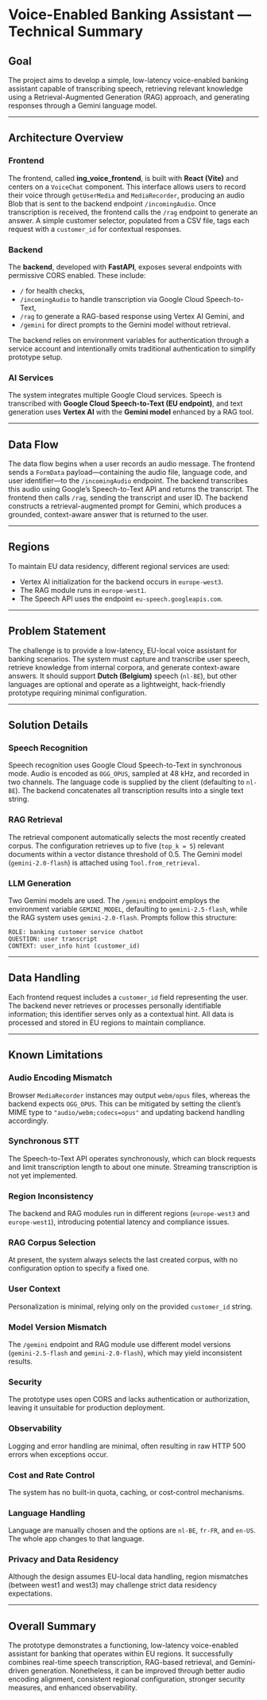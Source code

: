# Voice-Enabled Banking Assistant — Technical Summary

## Goal

The project aims to develop a simple, low-latency voice-enabled banking assistant capable of transcribing speech, retrieving relevant knowledge using a Retrieval-Augmented Generation (RAG) approach, and generating responses through a Gemini language model.

---

## Architecture Overview

### Frontend

The frontend, called **ing_voice_frontend**, is built with **React (Vite)** and centers on a `VoiceChat` component. This interface allows users to record their voice through `getUserMedia` and `MediaRecorder`, producing an audio Blob that is sent to the backend endpoint `/incomingAudio`. Once transcription is received, the frontend calls the `/rag` endpoint to generate an answer. A simple customer selector, populated from a CSV file, tags each request with a `customer_id` for contextual responses.

### Backend

The **backend**, developed with **FastAPI**, exposes several endpoints with permissive CORS enabled. These include:

- `/` for health checks,
- `/incomingAudio` to handle transcription via Google Cloud Speech-to-Text,
- `/rag` to generate a RAG-based response using Vertex AI Gemini, and
- `/gemini` for direct prompts to the Gemini model without retrieval.

The backend relies on environment variables for authentication through a service account and intentionally omits traditional authentication to simplify prototype setup.

### AI Services

The system integrates multiple Google Cloud services. Speech is transcribed with **Google Cloud Speech-to-Text (EU endpoint)**, and text generation uses **Vertex AI** with the **Gemini model** enhanced by a RAG tool.

---

## Data Flow

The data flow begins when a user records an audio message. The frontend sends a `FormData` payload—containing the audio file, language code, and user identifier—to the `/incomingAudio` endpoint. The backend transcribes this audio using Google’s Speech-to-Text API and returns the transcript. The frontend then calls `/rag`, sending the transcript and user ID. The backend constructs a retrieval-augmented prompt for Gemini, which produces a grounded, context-aware answer that is returned to the user.

---

## Regions

To maintain EU data residency, different regional services are used:

- Vertex AI initialization for the backend occurs in `europe-west3`.
- The RAG module runs in `europe-west1`.
- The Speech API uses the endpoint `eu-speech.googleapis.com`.

---

## Problem Statement

The challenge is to provide a low-latency, EU-local voice assistant for banking scenarios. The system must capture and transcribe user speech, retrieve knowledge from internal corpora, and generate context-aware answers. It should support **Dutch (Belgium)** speech (`nl-BE`), but other languages are optional and operate as a lightweight, hack-friendly prototype requiring minimal configuration.

---

## Solution Details

### Speech Recognition

Speech recognition uses Google Cloud Speech-to-Text in synchronous mode. Audio is encoded as `OGG_OPUS`, sampled at 48 kHz, and recorded in two channels. The language code is supplied by the client (defaulting to `nl-BE`). The backend concatenates all transcription results into a single text string.

### RAG Retrieval

The retrieval component automatically selects the most recently created corpus. The configuration retrieves up to five (`top_k = 5`) relevant documents within a vector distance threshold of 0.5. The Gemini model (`gemini-2.0-flash`) is attached using `Tool.from_retrieval`.

### LLM Generation

Two Gemini models are used. The `/gemini` endpoint employs the environment variable `GEMINI_MODEL`, defaulting to `gemini-2.5-flash`, while the RAG system uses `gemini-2.0-flash`. Prompts follow this structure:

```
ROLE: banking customer service chatbot
QUESTION: user transcript
CONTEXT: user_info hint (customer_id)
```

---

## Data Handling

Each frontend request includes a `customer_id` field representing the user. The backend never retrieves or processes personally identifiable information; this identifier serves only as a contextual hint. All data is processed and stored in EU regions to maintain compliance.

---

## Known Limitations

### Audio Encoding Mismatch

Browser `MediaRecorder` instances may output `webm/opus` files, whereas the backend expects `OGG_OPUS`. This can be mitigated by setting the client’s MIME type to `"audio/webm;codecs=opus"` and updating backend handling accordingly.

### Synchronous STT

The Speech-to-Text API operates synchronously, which can block requests and limit transcription length to about one minute. Streaming transcription is not yet implemented.

### Region Inconsistency

The backend and RAG modules run in different regions (`europe-west3` and `europe-west1`), introducing potential latency and compliance issues.

### RAG Corpus Selection

At present, the system always selects the last created corpus, with no configuration option to specify a fixed one.

### User Context

Personalization is minimal, relying only on the provided `customer_id` string.

### Model Version Mismatch

The `/gemini` endpoint and RAG module use different model versions (`gemini-2.5-flash` and `gemini-2.0-flash`), which may yield inconsistent results.

### Security

The prototype uses open CORS and lacks authentication or authorization, leaving it unsuitable for production deployment.

### Observability

Logging and error handling are minimal, often resulting in raw HTTP 500 errors when exceptions occur.

### Cost and Rate Control

The system has no built-in quota, caching, or cost-control mechanisms.

### Language Handling

Language are manually chosen and the options are `nl-BE`, `fr-FR`, and `en-US`. The whole app changes to that language.

### Privacy and Data Residency

Although the design assumes EU-local data handling, region mismatches (between west1 and west3) may challenge strict data residency expectations.

---

## Overall Summary

The prototype demonstrates a functioning, low-latency voice-enabled assistant for banking that operates within EU regions. It successfully combines real-time speech transcription, RAG-based retrieval, and Gemini-driven generation. Nonetheless, it can be improved through better audio encoding alignment, consistent regional configuration, stronger security measures, and enhanced observability.

